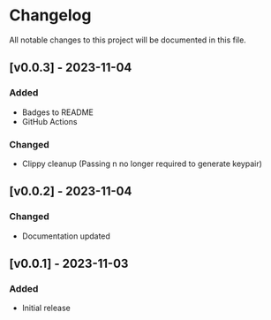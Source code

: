 # Changelog

All notable changes to this project will be documented in this file.

## [v0.0.3] - 2023-11-04

### Added

- Badges to README
- GitHub Actions

### Changed

- Clippy cleanup (Passing n no longer required to generate keypair)

## [v0.0.2] - 2023-11-04

### Changed

- Documentation updated

## [v0.0.1] - 2023-11-03

### Added

- Initial release
